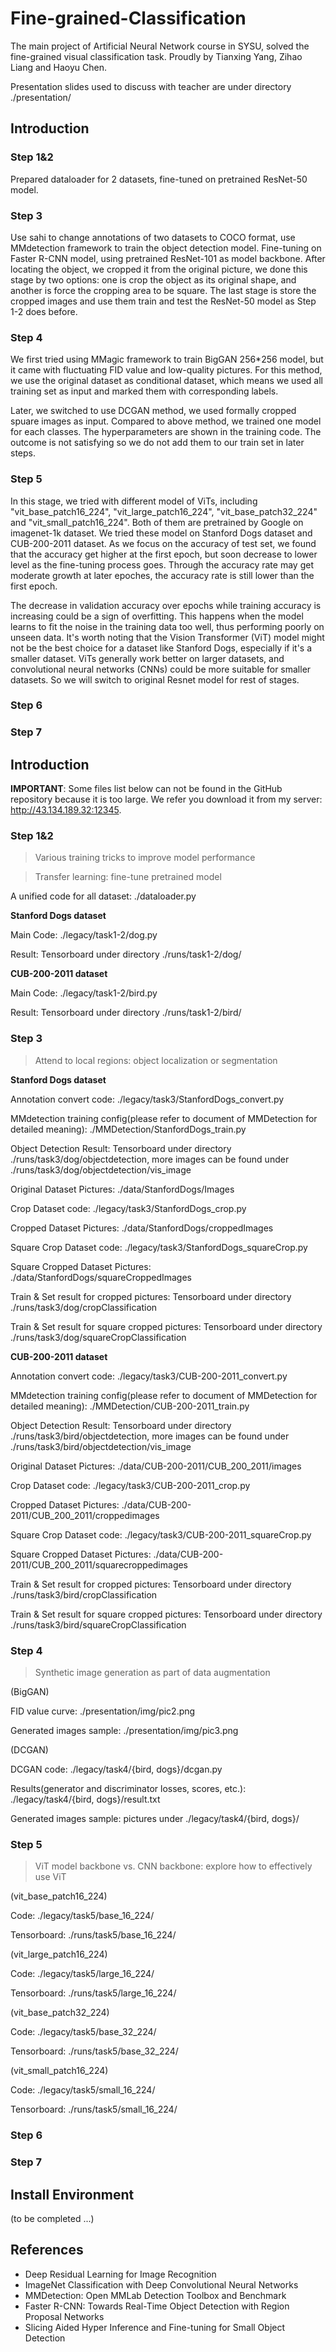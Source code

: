 # Fine-grained-Classification
The main project of Artificial Neural Network course in SYSU, solved the fine-grained visual classification task. Proudly by Tianxing Yang, Zihao Liang and Haoyu Chen.

Presentation slides used to discuss with teacher are under directory ./presentation/

## Introduction
### Step 1&2

Prepared dataloader for 2 datasets, fine-tuned on pretrained ResNet-50 model.

### Step 3

Use sahi to change annotations of two datasets to COCO format, use MMdetection framework to train the object detection model. Fine-tuning on Faster R-CNN model, using pretrained ResNet-101 as model backbone. After locating the object, we cropped it from the original picture, we done this stage by two options: one is crop the object as its original shape, and another is force the cropping area to be square. The last stage is store the cropped images and use them train and test the ResNet-50 model as Step 1-2 does before.

### Step 4

We first tried using MMagic framework to train BigGAN 256*256 model, but it came with fluctuating FID value and low-quality pictures. For this method, we use the original dataset as conditional dataset, which means we used all training set as input and marked them with corresponding labels.

Later, we switched to use DCGAN method, we used formally cropped spuare images as input. Compared to above method, we trained one model for each classes. The hyperparameters are shown in the training code. The outcome is not satisfying so we do not add them to our train set in later steps.

### Step 5

In this stage, we tried with different model of ViTs, including "vit_base_patch16_224", "vit_large_patch16_224", "vit_base_patch32_224" and "vit_small_patch16_224". Both of them are pretrained by Google on imagenet-1k dataset. We tried these model on Stanford Dogs dataset and CUB-200-2011 dataset. As we focus on the accuracy of test set, we found that the accuracy get higher at the first epoch, but soon decrease to lower level as the fine-tuning process goes. Through the accuracy rate may get moderate growth at later epoches, the accuracy rate is still lower than the first epoch.

The decrease in validation accuracy over epochs while training accuracy is increasing could be a sign of overfitting. This happens when the model learns to fit the noise in the training data too well, thus performing poorly on unseen data. It's worth noting that the Vision Transformer (ViT) model might not be the best choice for a dataset like Stanford Dogs, especially if it's a smaller dataset. ViTs generally work better on larger datasets, and convolutional neural networks (CNNs) could be more suitable for smaller datasets. So we will switch to original Resnet model for rest of stages.

### Step 6

### Step 7


## Introduction
**IMPORTANT**: Some files list below can not be found in the GitHub repository because it is too large. We refer you download it from my server: http://43.134.189.32:12345.

### Step 1&2
> Various training tricks to improve model performance

> Transfer learning: fine-tune pretrained model

A unified code for all dataset: ./dataloader.py

**Stanford Dogs dataset**

Main Code: ./legacy/task1-2/dog.py

Result: Tensorboard under directory ./runs/task1-2/dog/

**CUB-200-2011 dataset**

Main Code: ./legacy/task1-2/bird.py

Result: Tensorboard under directory ./runs/task1-2/bird/

### Step 3
> Attend to local regions: object localization or segmentation

**Stanford Dogs dataset**

Annotation convert code: ./legacy/task3/StanfordDogs_convert.py

MMdetection training config(please refer to document of MMDetection for detailed meaning): ./MMDetection/StanfordDogs_train.py

Object Detection Result: Tensorboard under directory ./runs/task3/dog/objectdetection, more images can be found under ./runs/task3/dog/objectdetection/vis_image

Original Dataset Pictures: ./data/StanfordDogs/Images

Crop Dataset code: ./legacy/task3/StanfordDogs_crop.py

Cropped Dataset Pictures: ./data/StanfordDogs/croppedImages

Square Crop Dataset code: ./legacy/task3/StanfordDogs_squareCrop.py

Square Cropped Dataset Pictures: ./data/StanfordDogs/squareCroppedImages

Train & Set result for cropped pictures: Tensorboard under directory ./runs/task3/dog/cropClassification

Train & Set result for square cropped pictures: Tensorboard under directory ./runs/task3/dog/squareCropClassification

**CUB-200-2011 dataset**

Annotation convert code: ./legacy/task3/CUB-200-2011_convert.py

MMdetection training config(please refer to document of MMDetection for detailed meaning): ./MMDetection/CUB-200-2011_train.py

Object Detection Result: Tensorboard under directory ./runs/task3/bird/objectdetection, more images can be found under ./runs/task3/bird/objectdetection/vis_image

Original Dataset Pictures: ./data/CUB-200-2011/CUB_200_2011/images

Crop Dataset code: ./legacy/task3/CUB-200-2011_crop.py

Cropped Dataset Pictures: ./data/CUB-200-2011/CUB_200_2011/croppedimages

Square Crop Dataset code: ./legacy/task3/CUB-200-2011_squareCrop.py

Square Cropped Dataset Pictures: ./data/CUB-200-2011/CUB_200_2011/squarecroppedimages

Train & Set result for cropped pictures: Tensorboard under directory ./runs/task3/bird/cropClassification

Train & Set result for square cropped pictures: Tensorboard under directory ./runs/task3/bird/squareCropClassification

### Step 4
> Synthetic image generation as part of data augmentation

(BigGAN)

FID value curve: ./presentation/img/pic2.png

Generated images sample: ./presentation/img/pic3.png

(DCGAN)

DCGAN code: ./legacy/task4/{bird, dogs}/dcgan.py

Results(generator and discriminator losses, scores, etc.): ./legacy/task4/{bird, dogs}/result.txt

Generated images sample: pictures under ./legacy/task4/{bird, dogs}/

### Step 5
> ViT model backbone vs. CNN backbone: explore how to effectively use ViT

(vit_base_patch16_224)

Code: ./legacy/task5/base_16_224/

Tensorboard: ./runs/task5/base_16_224/

(vit_large_patch16_224)

Code: ./legacy/task5/large_16_224/

Tensorboard: ./runs/task5/large_16_224/

(vit_base_patch32_224)

Code: ./legacy/task5/base_32_224/

Tensorboard: ./runs/task5/base_32_224/

(vit_small_patch16_224)

Code: ./legacy/task5/small_16_224/

Tensorboard: ./runs/task5/small_16_224/


### Step 6

### Step 7

## Install Environment

(to be completed ...)

## References
- Deep Residual Learning for Image Recognition
- ImageNet Classification with Deep Convolutional Neural Networks
- MMDetection: Open MMLab Detection Toolbox and Benchmark
- Faster R-CNN: Towards Real-Time Object Detection with Region Proposal Networks
- Slicing Aided Hyper Inference and Fine-tuning for Small Object Detection